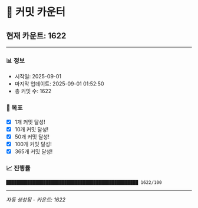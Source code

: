 # 🔢 커밋 카운터

## 현재 카운트: 1622

---

### 📊 정보
- 시작일: 2025-09-01
- 마지막 업데이트: 2025-09-01 01:52:50
- 총 커밋 수: 1622

### 🎯 목표
- [x] 1개 커밋 달성!
- [x] 10개 커밋 달성!
- [x] 50개 커밋 달성!
- [x] 100개 커밋 달성!
- [x] 365개 커밋 달성!

### 📈 진행률
```
██████████████████████████████████████████████████ 1622/100
```

---
*자동 생성됨 - 카운트: 1622*
